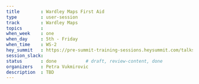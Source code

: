```yaml
---
title        : Wardley Maps First Aid
type         : user-session
track        : Wardley Maps
topics       : 
when_week    : one
when_day     : 5th - Friday
when_time    : WS-2
hey_summit   : https://pre-summit-training-sessions.heysummit.com/talks/introduction-to-wardley-mapping-1/
session_slack:
status       : done           # draft, review-content, done
organizers   : Petra Vukmirovic
description  : TBD
---
```


